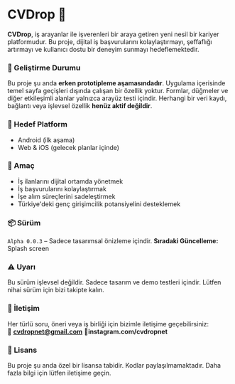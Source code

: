 # CVDrop 💼

**CVDrop**, iş arayanlar ile işverenleri bir araya getiren yeni nesil bir kariyer platformudur. Bu proje, dijital iş başvurularını kolaylaştırmayı, şeffaflığı artırmayı ve kullanıcı dostu bir deneyim sunmayı hedeflemektedir.

### 🚧 Geliştirme Durumu
Bu proje şu anda **erken prototipleme aşamasındadır**. Uygulama içerisinde temel sayfa geçişleri dışında çalışan bir özellik yoktur. Formlar, düğmeler ve diğer etkileşimli alanlar yalnızca arayüz testi içindir. Herhangi bir veri kaydı, bağlantı veya işlevsel özellik **henüz aktif değildir**.

### 📱 Hedef Platform
- Android (ilk aşama)
- Web & iOS (gelecek planlar içinde)

### 🧪 Amaç
- İş ilanlarını dijital ortamda yönetmek  
- İş başvurularını kolaylaştırmak  
- İşe alım süreçlerini sadeleştirmek  
- Türkiye'deki genç girişimcilik potansiyelini desteklemek

### 📦 Sürüm
`Alpha 0.0.3` – Sadece tasarımsal önizleme içindir.
**Sıradaki Güncelleme:** Splash screen

### ⚠️ Uyarı
Bu sürüm işlevsel değildir. Sadece tasarım ve demo testleri içindir. Lütfen nihai sürüm için bizi takipte kalın.

### 📩 İletişim
Her türlü soru, öneri veya iş birliği için bizimle iletişime geçebilirsiniz:  
📧 **cvdropnet@gmail.com** 
📸**instagram.com/cvdropnet**

### 📄 Lisans
Bu proje şu anda özel bir lisansa tabidir. Kodlar paylaşılmamaktadır. Daha fazla bilgi için lütfen iletişime geçin.
